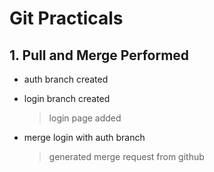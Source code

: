 # Git Practicals

## 1. Pull and Merge Performed

- auth branch created

- login branch created
    > login page added

- merge login with auth branch
    > generated merge request from github